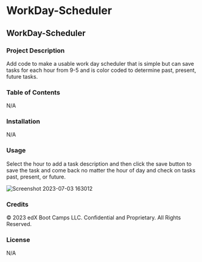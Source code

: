 # WorkDay-Scheduler

## WorkDay-Scheduler

### Project Description

Add code to make a usable work day scheduler that is simple but can save tasks for each hour from 9-5 and is color coded to determine past, present, future tasks.

### Table of Contents

N/A

### Installation

N/A

### Usage

Select the hour to add a task description and then click the save button to save the task and come back no matter the hour of day and check on tasks past, present, or future.

![Screenshot 2023-07-03 163012](https://github.com/BLam1226/WorkDay-Scheduler/assets/127125695/402e4173-614b-4e70-aa57-9e643e99829e)

### Credits

© 2023 edX Boot Camps LLC. Confidential and Proprietary. All Rights Reserved.

### License

N/A
